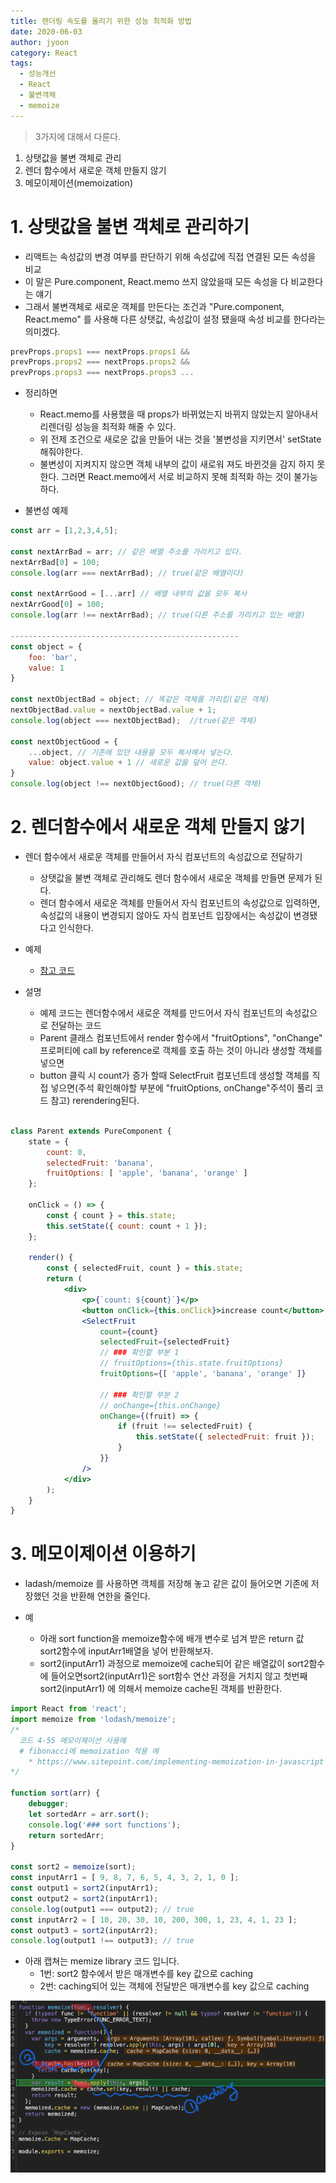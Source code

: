 ```yaml
---
title: 렌더링 속도를 올리기 위한 성능 최적화 방법
date: 2020-06-03
author: jyoon
category: React
tags:
  - 성능개선
  - React
  - 불변객체
  - memoize
---
```


> 3가지에 대해서 다룬다.
1. 상탯값을 불변 객체로 관리 
2. 렌더 함수에서 새로운 객체 만들지 않기 
3. 메모이제이션(memoization)

# 1. 상탯값을 불변 객체로 관리하기

- 리액트는 속성값의 변경 여부를 판단하기 위해 속성값에 직접 연결된 모든 속성을 비교
- 이 말은 Pure.component, React.memo 쓰지 않았을때 모든 속성을 다 비교한다는 얘기
- 그래서 불변객체로 새로운 객체를 만든다는 조건과 "Pure.component, React.memo" 를 사용해 다른 상탯값, 속성값이 설정 됐을때 속성 비교를 한다라는 의미겠다.

```jsx
prevProps.props1 === nextProps.props1 && 
prevProps.props2 === nextProps.props2 && 
prevProps.props3 === nextProps.props3 ...
```

- 정리하면
    - React.memo를 사용했을 때 props가 바뀌었는지 바뀌지 않았는지 알아내서 리렌더링 성능을 최적화 해줄 수 있다.
    - 위 전제 조건으로 새로운 값을 만들어 내는 것을 '불변성을 지키면서' setState해줘야한다.
    - 불변성이 지켜지지 않으면 객체 내부의 값이 새로워 져도 바뀐것을 감지 하지 못한다. 그러면 React.memo에서 서로 비교하지 못해 최적화 하는 것이 불가능하다.

- 불변성 예제

```jsx
const arr = [1,2,3,4,5];

const nextArrBad = arr; // 같은 배열 주소를 가리키고 있다. 
nextArrBad[0] = 100;
console.log(arr === nextArrBad); // true(같은 배열이다)

const nextArrGood = [...arr] // 배열 내부의 값을 모두 복사
nextArrGood[0] = 100;
console.log(arr !== nextArrBad); // true(다른 주소를 가리키고 있는 배열)

---------------------------------------------------
const object = {
	foo: 'bar',
	value: 1
}

const nextObjectBad = object; // 똑같은 객체를 가리킴(같은 객체)
nextObjectBad.value = nextObjectBad.value + 1;
console.log(object === nextObjectBad);  //true(같은 객체)

const nextObjectGood = {
	...object, // 기존에 있던 내용을 모두 복사해서 넣는다.
	value: object.value + 1 // 새로운 값을 덮어 쓴다.
}
console.log(object !== nextObjectGood); // true(다른 객체)

```

# 2. 렌더함수에서 새로운 객체 만들지 않기

- 렌더 함수에서 새로운 객체를 만들어서 자식 컴포넌트의 속성값으로 전달하기
    - 상탯값을 불변 객체로 관리해도 렌더 함수에서 새로운 객체를 만들면 문제가 된다.
    - 렌더 함수에서 새로운 객체를 만들어서 자식 컴포넌트의 속성값으로 입력하면, 속성값의 내용이 변경되지 않아도 자식 컴포넌트 입장에서는 속성값이 변경됐다고 인식한다.

- 예제
  - [참고 코드]([https://github.com/happyjy/learning-react/blob/master/src/component/performance/04-54.js](https://github.com/happyjy/learning-react/blob/master/src/component/performance/04-54.js))

- 설명
    - 예제 코드는 렌더함수에서 새로운 객체를 만드어서 자식 컴포넌트의 속성값으로 전달하는 코드
    - Parent 클래스 컴포넌트에서 render 함수에서 "fruitOptions", "onChange" 프로퍼티에 call by reference로 객체를 호출 하는 것이 아니라 생성할 객체를 넣으면
    - button 클릭 시 count가 증가 할때 SelectFruit 컴포넌트데 생성할 객체를 직접 넣으면(주석 확인해야할 부분에 "fruitOptions, onChange"주석이 풀리 코드 참고) rerendering된다.

```jsx

class Parent extends PureComponent {
	state = {
		count: 0,
		selectedFruit: 'banana',
		fruitOptions: [ 'apple', 'banana', 'orange' ]
	};

	onClick = () => {
		const { count } = this.state;
		this.setState({ count: count + 1 });
	};

	render() {
		const { selectedFruit, count } = this.state;
		return (
			<div>
				<p>{`count: ${count}`}</p>
				<button onClick={this.onClick}>increase count</button>
				<SelectFruit
					count={count}
					selectedFruit={selectedFruit}
					// ### 확인할 부분 1
					// fruitOptions={this.state.fruitOptions}
					fruitOptions={[ 'apple', 'banana', 'orange' ]}

					// ### 확인할 부분 2
					// onChange={this.onChange}
					onChange={(fruit) => {
					 	if (fruit !== selectedFruit) {
					 		this.setState({ selectedFruit: fruit });
					 	}
					}}
				/>
			</div>
		);
	}
}

```


# 3. 메모이제이션 이용하기

- ladash/memoize 를 사용하면 객체를 저장해 놓고 같은 값이 들어오면 기존에 저장했던 것을 반환해 연한을 줄인다.

- 예
    - 아래 sort function을 memoize함수에 배개 변수로 넘겨 받은 return 값 sort2함수에 inputArr1배열을 넣어 반환해보자.
    - sort2(inputArr1) 과정으로 memoize에 cache되어 같은 배열값이 sort2함수에 들어오면sort2(inputArr1)은 sort함수 연산 과정을 거치지 않고 첫번째 sort2(inputArr1) 에 의해서 memoize cache된 객체를 반환한다.

```jsx
import React from 'react';
import memoize from 'lodash/memoize';
/*
  코드 4-55 메모이제이션 사용예
  # fibonacci에 memoization 적용 예
    * https://www.sitepoint.com/implementing-memoization-in-javascript
*/

function sort(arr) {
	debugger;
	let sortedArr = arr.sort();
	console.log('### sort functions');
	return sortedArr;
}

const sort2 = memoize(sort);
const inputArr1 = [ 9, 8, 7, 6, 5, 4, 3, 2, 1, 0 ];
const output1 = sort2(inputArr1);
const output2 = sort2(inputArr1);
console.log(output1 === output2); // true
const inputArr2 = [ 10, 20, 30, 10, 200, 300, 1, 23, 4, 1, 23 ];
const output3 = sort2(inputArr2);
console.log(output1 !== output3); // true
```

- 아래 캡쳐는 memize library 코드 입니다.
    - 1번: sort2 함수에서 받은 매개변수를 key 값으로 caching
    - 2번: caching되어 있는 객체에 전달받은 매개변수를 key 값으로 caching

![memoize.png](./memoize.png)